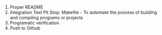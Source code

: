 1. Proper README 
2. Integration Test 
    Pit Stop: Makefile - To automate the process of building and compiling programs or projects
3. Programatic verification
4. Push to Github